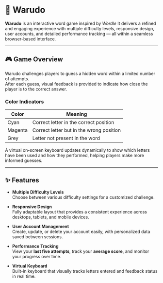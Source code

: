 # 🧩 Warudo

**Warudo** is an interactive word game inspired by *Wordle*
It delivers a refined and engaging experience with multiple difficulty levels, responsive design, user accounts, and detailed performance tracking — all within a seamless browser-based interface.

---

## 🎮 Game Overview

Warudo challenges players to guess a hidden word within a limited number of attempts.  
After each guess, visual feedback is provided to indicate how close the player is to the correct answer.

### Color Indicators

| Color | Meaning |
|--------|----------|
| Cyan | Correct letter in the correct position |
| Magenta | Correct letter but in the wrong position |
| Grey | Letter not present in the word |

A virtual on-screen keyboard updates dynamically to show which letters have been used and how they performed, helping players make more informed guesses.

---

## ✨ Features

- **Multiple Difficulty Levels**  
  Choose between various difficulty settings for a customized challenge.  

- **Responsive Design**  
  Fully adaptable layout that provides a consistent experience across desktops, tablets, and mobile devices.  

- **User Account Management**  
  Create, update, or delete your account easily, with personalized data saved between sessions.  

- **Performance Tracking**  
  View your **last five attempts**, track your **average score**, and monitor your progress over time.  

- **Virtual Keyboard**  
  Built-in keyboard that visually tracks letters entered and feedback status in real time.
